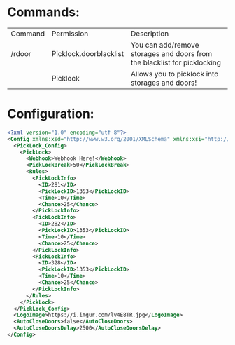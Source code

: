 # Commands:

<table>
   <td>Command</td>
   <td>Permission</td>
   <td>Description</td>
   <tr>
    <td>/rdoor</td>
    <td>Picklock.doorblacklist</td>
    <td>You can add/remove storages and doors from the blacklist for picklocking</td>
   </tr>
   <tr>
    <td></td>
    <td>Picklock</td>
    <td>Allows you to picklock into storages and doors!</td>
   </tr>
</table>

# Configuration:

```xml
<?xml version="1.0" encoding="utf-8"?>
<Config xmlns:xsd="http://www.w3.org/2001/XMLSchema" xmlns:xsi="http://www.w3.org/2001/XMLSchema-instance">
  <PickLock_Config>
    <PickLock>
      <Webhook>Webhook Here!</Webhook>
      <PickLockBreak>50</PickLockBreak>
      <Rules>
        <PickLockInfo>
          <ID>281</ID>
          <PickLockID>1353</PickLockID>
          <Time>10</Time>
          <Chance>25</Chance>
        </PickLockInfo>
        <PickLockInfo>
          <ID>282</ID>
          <PickLockID>1353</PickLockID>
          <Time>10</Time>
          <Chance>25</Chance>
        </PickLockInfo>
        <PickLockInfo>
          <ID>328</ID>
          <PickLockID>1353</PickLockID>
          <Time>10</Time>
          <Chance>25</Chance>
        </PickLockInfo>
      </Rules>
    </PickLock>
  </PickLock_Config>
  <LogoImage>https://i.imgur.com/lv4E8TR.jpg</LogoImage>
  <AutoCloseDoors>false</AutoCloseDoors>
  <AutoCloseDoorsDelay>2500</AutoCloseDoorsDelay>
</Config>
```
